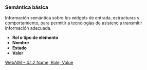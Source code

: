 ### Semántica básica

Información semántica sobre los widgets de entrada, estructuras y comportamiento, para permitir a tecnologías de asistencia transmitir información adecuada.

* __Rol o tipo de elemento__
* __Nombre__
* __Estado__
* __Valor__

[WebAIM - 4.1.2 Name, Role, Value](https://webaim.org/standards/wcag/checklist#sc4.1.2)
